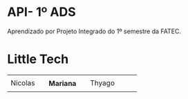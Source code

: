 # API- 1º ADS

Aprendizado por Projeto Integrado do 1º semestre da FATEC.

# Little Tech

<table>
  <ul>
    <td>Nicolas<td>
    <th>Mariana<th>
    <td>Thyago<td>
  <ul>
<table>
